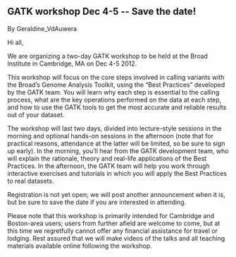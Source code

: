 ## GATK workshop Dec 4-5 -- Save the date!

By Geraldine_VdAuwera

<p>Hi all,</p>

<p>We are organizing a two-day GATK workshop to be held at the Broad Institute in Cambridge, MA on Dec 4-5 2012.</p>

<p>This workshop will focus on the core steps involved in calling variants with the Broad’s Genome Analysis Toolkit, using the “Best Practices” developed by the GATK team. You will learn why each step is essential to the calling process, what are the key operations performed on the data at each step, and how to use the GATK tools to get the most accurate and reliable results out of your dataset.</p>

<p>The workshop will last two days, divided into lecture-style sessions in the morning and optional hands-on sessions in the afternoon (note that for practical reasons, attendance at the latter will be limited, so be sure to sign up early). In the morning, you’ll hear from the GATK development team, who will explain the rationale, theory and real-life applications of the Best Practices. In the afternoon, the GATK team will help you work through interactive exercises and tutorials in which you will apply the Best Practices to real datasets.</p>

<p>Registration is not yet open; we will post another announcement when it is, but be sure to save the date if you are interested in attending.</p>

<p>Please note that this workshop is primarily intended for Cambridge and Boston-area users; users from further afield are welcome to come, but at this time we regretfully cannot offer any financial assistance for travel or lodging. Rest assured that we will make videos of the talks and all teaching materials available online following the workshop.</p>
